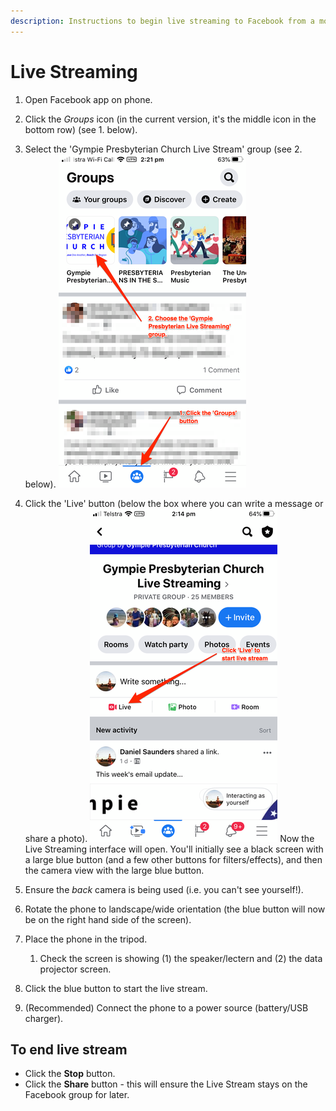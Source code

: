 ```yaml
---
description: Instructions to begin live streaming to Facebook from a mobile phone.
---
```

# Live Streaming

1. Open Facebook app on phone.
2. Click the _Groups_ icon \(in the current version, it's the middle icon in the bottom row\) \(see 1. below\).
3. Select the 'Gympie Presbyterian Church Live Stream' group \(see 2. below\).
![](../.gitbook/assets/live-stream-group.png)
4. Click the 'Live' button \(below the box where you can write a message or share a photo\).
![](../.gitbook/assets/live-stream-start.png)
Now the Live Streaming interface will open. You'll initially see a black screen with a large blue button \(and a few other buttons for filters/effects\), and then the camera view with the large blue button. 

1. Ensure the _back_ camera is being used \(i.e. you can't see yourself!\). 
2. Rotate the phone to landscape/wide orientation \(the blue button will now be on the right hand side of the screen\). 
3. Place the phone in the tripod. 
   1. Check the screen is showing \(1\) the speaker/lectern and \(2\) the data projector screen. 

4. Click the blue button to start the live stream. 
5. (Recommended\) Connect the phone to a power source \(battery/USB charger\).

## To end live stream

* Click the **Stop** button.
* Click the **Share** button - this will ensure the Live Stream stays on the Facebook group for later.